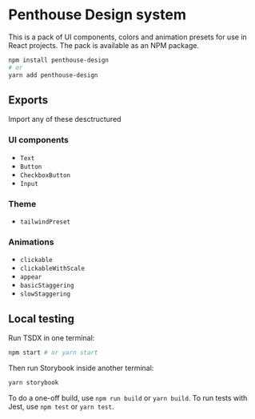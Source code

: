 # Penthouse Design system
This is a pack of UI components, colors and animation presets for use in React projects. The pack is available as an NPM package.

```bash
npm install penthouse-design
# or
yarn add penthouse-design
```

## Exports
Import any of these desctructured
### UI components
- `Text`
- `Button`
- `CheckboxButton`
- `Input`

### Theme
- `tailwindPreset`

### Animations
- `clickable`
- `clickableWithScale`
- `appear`
- `basicStaggering`
- `slowStaggering`

## Local testing

Run TSDX in one terminal:

```bash
npm start # or yarn start
```

Then run Storybook inside another terminal:

```bash
yarn storybook
```

To do a one-off build, use `npm run build` or `yarn build`.
To run tests with Jest, use `npm test` or `yarn test`.
